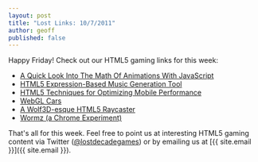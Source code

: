 ```yaml
---
layout: post
title: "Lost Links: 10/7/2011"
author: geoff
published: false
---
```

Happy Friday! Check out our HTML5 gaming links for this week:

* [A Quick Look Into The Math Of Animations With JavaScript][1]
* [HTML5 Expression-Based Music Generation Tool][2]
* [HTML5 Techniques for Optimizing Mobile Performance][3]
* [WebGL Cars][4]
* [A Wolf3D-esque HTML5 Raycaster][5]
* [Wormz (a Chrome Experiment)][6]

That's all for this week. Feel free to point us at interesting HTML5 gaming content via Twitter ([@lostdecadegames](https://twitter.com/#!/lostdecadegames)) or by emailing us at [{{ site.email }}]({{ site.email }}).

[1]: http://coding.smashingmagazine.com/2011/10/04/quick-look-math-animations-javascript/
[2]: http://www.olegkikin.com/audio/audio.html
[3]: http://www.html5rocks.com/en/mobile/optimization-and-performance.html
[4]: http://alteredqualia.com/three/examples/webgl_cars.html
[5]: http://www.dottech.nl/raycaster/
[6]: http://www.chromeexperiments.com/detail/wormz/
